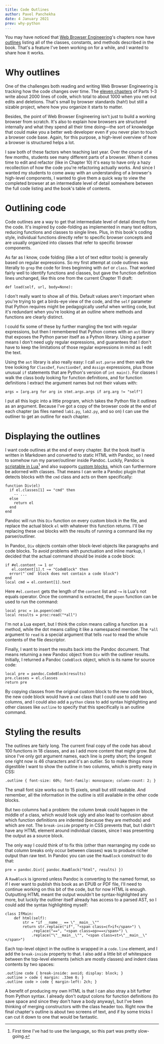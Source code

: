 ```yaml
---
title: Code Outlines
author: Pavel Panchekha
date: 4 January 2021
prev: why-python
...
```


You may have noticed that [Web Browser Engineering](../)'s chapters
now have [outlines][ex-outline] listing all of the classes, constants,
and methods described in the book. That's a feature I've been working
on for a while, and I wanted to share how it works.

[ex-outline]: https://browser.engineering/text.html#outline


# Why outlines

One of the challenges both reading and writing Web Browser Engineering
is tracking how the code changes over time. The [eleven chapters](../)
of Parts 1–3 write about 2000 lines of code, which total to about 1000
when you net out edits and deletions. That's small by browser
standards (hah!) but still a sizable project, where how you organize
it starts to matter.

Besides, the point of Web Browser Engineering isn't just to build a
working browser from scratch. It's also to explain how browsers are
structured internally and what they spend all their time doing—the
sort of knowledge that could make you a better web developer even if
you never plan to touch a browser code base. Again, for this purpose,
a high-level overview of how a browser is structured helps a lot.

I saw both of these factors when teaching last year. Over the course
of a few months, students see many different parts of a browser. When
it comes time to edit and refactor (like in Chapter 10) it's
easy to have only a hazy recollection of how the code you're
refactoring actually works. And since I wanted my students to come
away with an understanding of a browser's high-level components, I
wanted to give them a quick way to view the completed browser at an
intermediate level of detail somewhere between the full code listing
and the book's table of contents.

# Outlining code

Code outlines are a way to get that intermediate level of detail
directly from the code. It's inspired by code-folding as implemented
in many text editors, reducing functions and classes to single lines.
Plus, in this book's coding style, individual functions directly refer
to specific browser concepts and are usually organized into classes
that refer to specific browser components.

As far as I know, code folding (like a lot of text editor tools) is
generally based on regular expressions. So my first attempt at code
outlines was literally to `grep` the code for lines beginning with
`def` or `class`. That worked fairly well to identify functions and
classes, but gave the function definition lines unchanged, like this
one from the current Chapter 11 draft:

    def load(self, url, body=None):

I don't really want to show all of this. Default values aren't
important when you're trying to get a birds-eye view of the code, and
the `self` parameter that Python requires might be pedagogically
useful when writing code, but it's redundant when you're looking at an
outline where methods and functions are clearly distinct.

I could fix some of these by further mangling the text with regular
expressions, but then I remembered that Python comes with an `ast`
library that exposes the Python parser itself as a Python library.
Using a parser means I don't need ugly regular expressions, and
guarantees that I don't have to keep the limitations of those regular
expressions in mind as I edit the text.

Using the `ast` library is also really easy: I call `ast.parse` and
then walk the tree looking for `ClassDef`, `FunctionDef`, and `Assign`
expressions, plus those unusual `if` statements that are Python's
version of `int main()`. For classes I walk the class body looking for
function definitions, and for function definitions I extract the
argument names but not their values with:

``` {.python}
args = [arg.arg for arg in stmt.args.args if arg.arg != "self"]
```

I put all this logic into a little program, which takes the Python
file it outlines as an argument. Because I've got a copy of the
browser code at the end of each chapter (as files named `lab1.py`,
`lab2.py`, and so on) I can use the outliner to get an outline for
each chapter.

# Displaying the outlines

I want code outlines at the end of every chapter. But the book itself
is written in Markdown and converted to static HTML with Pandoc, so I
need to somehow run my parser/outliner inside Pandoc. Luckily, Pandoc
is [scriptable in Lua][pandoc-lua][^1] and also supports [custom
blocks][pandoc-blocks], which can furthermore be adorned with classes.
That means I can write a Pandoc plugin that detects blocks with the
`cmd` class and acts on them specifically:

``` {.lua}
function Div(el)
  if el.classes[1] == "cmd" then
    -- ...
  else
    return el
  end
end
```

[pandoc-lua]: https://pandoc.org/lua-filters.html
[pandoc-blocks]: https://pandoc.org/MANUAL.html#divs-and-spans

[^1]: First time I've had to use the language, so this part was pretty
    slow-going.
    
Pandoc will run this `Div` function on every custom block in the file,
and replace the actual block `el` with whatever this function returns.
I'll be replacing these `cmd` blocks with the results of running a
command like my parser/outliner.

In Pandoc, `Div` objects contain other block-level objects like
paragraphs and code blocks. To avoid problems with punctuation and
inline markup, I decided that the actual command should be inside a
code block:

``` {.lua}
if #el.content ~= 1 or
   el.content[1].t ~= "CodeBlock" then
  error("`cmd` block does not contain a code block")
end
local cmd = el.content[1].text
```

Here `#el.content` gets the length of the `content` list and `~=` is
Lua's not equals operator. Once the command is extracted, the `popen`
function can be used to run the command:

``` {.lua}
local proc = io.popen(cmd)
local results = proc:read("*all")
```

I'm not a Lua expert, but I think the colon means calling a function as a
method, while the dot means calling it like a namespaced member. The
`*all` argument to `read` is a special argument that tells `read` to
read the whole contents of the file descriptor.

Finally, I want to insert the results back into the Pandoc document.
That means returning a new Pandoc object from `Div` with the outliner
results. Initially, I returned a Pandoc `CodeBlock` object, which is
its name for source code:

``` {.lua}
local pre = pandoc.CodeBlock(results)
pre.classes = el.classes
return pre
```

By copying classes from the original custom block to the new code
block, the new code block would have a `cmd` class that I could use to
add two columns, and I could also add a `python` class to add syntax
highlighting and other classes like `outline` to specify that this
specifically is an outline command.

# Styling the results

The outlines are fairly long. The current final copy of the code has
about 100 functions in 18 classes, and as I add more content that
might grow. But since I've only got argument names, each line is
pretty short; the longest one right now is 46 characters and it's an
outlier. So to make things more digestible I want to show the outline
in two columns, which is pretty easy in CSS:

``` {.css}
.outline { font-size: 60%; font-family: monospace; column-count: 2; }
```

The small font size works out to 15 pixels, small but still readable.
And remember, all the information in the outline is still available in
the other code blocks.

But two columns had a problem: the column break could happen in the
middle of a class, which would look ugly and also lead to confusion
about which function definitions are indented (because they are
methods) and which are not. The `break-inside` property in CSS
prevents that, but I didn't have any HTML element around individual
classes, since I was presenting the output as a source block.

The only way I could think of to fix this (other than rearranging my
code so that column breaks only occur between classes) was to
produce richer output than raw text. In Pandoc you can use the
`RawBlock` construct to do that:

``` {.lua}
pre = pandoc.Div({ pandoc.RawBlock("html", results) })
```

A `RawBlock` is ignored unless Pandoc is converting to the named
format, so if I ever want to publish this book as an EPUB or PDF file,
I'll need to continue working on this bit of the code, but for now
HTML is enough. Outputting HTML meant the output wouldn't be
syntax-highlighted any more, but luckily the outliner itself already
has access to a parsed AST, so I could add the syntax highlighting
myself:

``` {.python}
class IfMain:
    def html(self):
        str = "if __name__ == \"__main__\""
        return str.replace("if", "<span class=cf>if</span>") \
            .replace("==", "<span class=op>==</span>") \
            .replace("\"__main__\"", "<span class=st>\"__main__\"</span>")
```

Each top-level object in the outline is wrapped in a `code.line`
element, and I add the `break-inside` property to that. I also add a
little bit of whitespace between the top-level elements (which are
mostly classes) and indent class contents by two spaces:

``` {.css}
.outline code { break-inside: avoid; display: block; }
.outline > code { margin: .33em 0; }
.outline code > code { margin-left: 2ch; }
```

A benefit of producing my own HTML is that I can also stray a bit
further from Python syntax. I already don't output colons for function
definitions (to save space and since they don't have a body anyway),
but I've been thinking of merging constructors with the class header
too. Right now the final chapter's outline is about two screens of
text, and if by some tricks I can cut it down to one that would be
fantastic.

